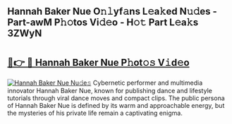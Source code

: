 ## Hannah Baker Nue O𝚗𝚕yf𝚊ns L𝚎a𝚔ed N𝚞𝚍es - Part-awM P𝚑𝚘tos Vi𝚍𝚎o - H𝚘𝚝 Part L𝚎a𝚔s 3ZWyN

# <h2><a href="http://kfa2cgx.oniu.top/?m=Hannah+Baker+Nue">🔗👉 🔴 Hannah Baker Nue P𝚑ot𝚘𝚜 V𝚒d𝚎o</a></h2>

[![Hannah Baker Nue Nu𝚍e𝚜](https://i.imgur.com/0qMVB7G.gif)](http://kfa2cgx.oniu.top/?m=Hannah+Baker+Nue)
Cybernetic performer and multimedia innovator Hannah Baker Nue, known for publishing dance and lifestyle tutorials through viral dance moves and compact clips. The public persona of Hannah Baker Nue is defined by its warm and approachable energy, but the mysteries of his private life remain a captivating enigma.  
